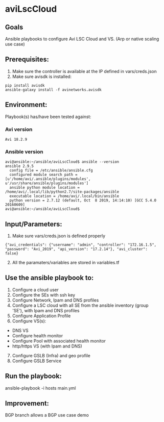 # aviLscCloud

## Goals
Ansible playbooks to configure Avi LSC Cloud and VS. (Arp or native scaling use case)

## Prerequisites:
1. Make sure the controller is available at the IP defined in vars/creds.json
2. Make sure avisdk is installed:
```
pip install avisdk
ansible-galaxy install -f avinetworks.avisdk
```

## Environment:

Playbook(s) has/have been tested against:

### Avi version

```
Avi 18.2.9
```

### Ansible version

```
avi@ansible:~/ansible/aviLscCloud$ ansible --version
ansible 2.9.5
  config file = /etc/ansible/ansible.cfg
  configured module search path = [u'/home/avi/.ansible/plugins/modules', u'/usr/share/ansible/plugins/modules']
  ansible python module location = /home/avi/.local/lib/python2.7/site-packages/ansible
  executable location = /home/avi/.local/bin/ansible
  python version = 2.7.12 (default, Oct  8 2019, 14:14:10) [GCC 5.4.0 20160609]
avi@ansible:~/ansible/aviLscCloud$
```

## Input/Parameters:

1. Make sure vars/creds.json is defined properly
```
{"avi_credentials": {"username": "admin", "controller": "172.16.1.5", "password": "Avi_2019", "api_version": "17.2.14"}, "avi_cluster": false}
```
2. All the paramaters/variables are stored in variables.tf


## Use the ansible playbook to:
1. Configure a cloud user
2. Configure the SEs with ssh key
3. Configure Network, Ipam and DNS profiles
4. Configure a LSC cloud with all SE from the ansible inventory (group 'SE'), with Ipam and DNS profiles
5. Configure Application Profile
6. Configure VS(s):
- DNS VS
- Configure health monitor
- Configure Pool with associated health monitor
- http/https VS (with Ipam and DNS)
7. Configure GSLB (Infra) and geo profile
8. Configure GSLB Service


## Run the playbook:
ansible-playbook -i hosts main.yml

## Improvement:
BGP branch allows a BGP use case demo
